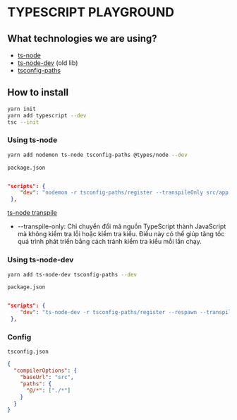 # TYPESCRIPT PLAYGROUND

## What technologies we are using?

- [ts-node](https://www.npmjs.com/package/ts-node)
- [ts-node-dev](https://www.npmjs.com/package/ts-node-dev) (old lib)
- [tsconfig-paths](https://www.npmjs.com/package/tsconfig-paths)

## How to install

```bash
yarn init
yarn add typescript --dev
tsc --init
```

### Using ts-node

```bash
yarn add nodemon ts-node tsconfig-paths @types/node --dev
```

`package.json`

```json

"scripts": {
    "dev": "nodemon -r tsconfig-paths/register --transpileOnly src/app.ts"
 },
```

[ts-node transpile](https://www.npmjs.com/package/ts-node#transpileonly)

- --transpile-only: Chỉ chuyển đổi mã nguồn TypeScript thành JavaScript mà không kiểm tra lỗi hoặc kiểm tra kiểu. Điều này có thể giúp tăng tốc quá trình phát triển bằng cách tránh kiểm tra kiểu mỗi lần chạy.

### Using ts-node-dev

```bash
yarn add ts-node-dev tsconfig-paths --dev
```

`package.json`

```json

"scripts": {
    "dev": "ts-node-dev -r tsconfig-paths/register --respawn --transpile-only src/app.ts"
 },
```

### Config

`tsconfig.json`

```json
{
  "compilerOptions": {
    "baseUrl": "src",
    "paths": {
      "@/*": ["./*"]
    }
  }
}
```
